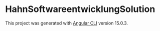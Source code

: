 # HahnSoftwareentwicklungSolution

This project was generated with [Angular CLI](https://github.com/angular/angular-cli) version 15.0.3.
